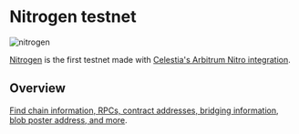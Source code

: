 # Nitrogen testnet

![nitrogen](/img/nitrogen.png)

[Nitrogen](https://rollup-info.altlayer.io/public/nitrogen)
is the first testnet made with
[Celestia's Arbitrum Nitro integration](./arbitrum-integration.md).

## Overview

[Find chain information, RPCs, contract addresses, bridging information,
blob poster address, and more](https://rollup-info.altlayer.io/public/nitrogen).
